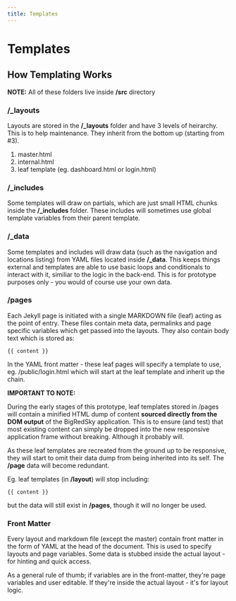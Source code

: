 ```yaml
---
title: Templates
---
```


# Templates

## How Templating Works

**NOTE:** All of these folders live inside **/src** directory

### /_layouts

Layouts are stored in the **/_layouts** folder and have 3 levels of heirarchy. This is to help maintenance. They inherit from the bottom up (starting from #3).

1. master.html
2. internal.html
3. leaf template (eg. dashboard.html or login.html)

### /_includes

Some templates will draw on partials, which are just small HTML chunks inside the **/_includes** folder. These includes will sometimes use global template variables from their parent template.

### /_data

Some templates and includes will draw data (such as the navigation and locations listing) from YAML files located inside **/_data**. This keeps things external and templates are able to use basic loops and conditionals to interact with it, similiar to the logic in the back-end. This is for prototype purposes only - you would of course use your own data.


### /pages

Each Jekyll page is initiated with a single MARKDOWN file (leaf) acting as the point of entry. These files contain meta data, permalinks and page specific variables which get passed into the layouts. They also contain body text which is stored as:

    {{ content }}

In the YAML front matter - these leaf pages will specify a template to use, eg. /public/login.html which will start at the leaf template and inherit up the chain.

__IMPORTANT TO NOTE:__

During the early stages of this prototype, leaf templates stored in /pages will contain a minified HTML dump of content **sourced directly from the DOM output** of the BigRedSky application. This is to ensure (and test) that most existing content can simply be dropped into the new responsive application frame without breaking. Although it probably will.

As these leaf templates are recreated from the ground up to be responsive, they will start to omit their data dump from being inherited into its self. The **/page** data will become redundant.

Eg. leaf templates (in **/layout**) will stop including:

    {{ content }}

 but the data will still exist in **/pages**, though it will no longer be used.

### Front Matter

Every layout and markdown file (except the master) contain front matter in the form of YAML at the head of the document. This is used to specify layouts and page variables. Some data is stubbed inside the actual layout - for hinting and quick access.

As a general rule of thumb; if variables are in the front-matter, they're page variables and user editable. If they're inside the actual layout - it's for layout logic.